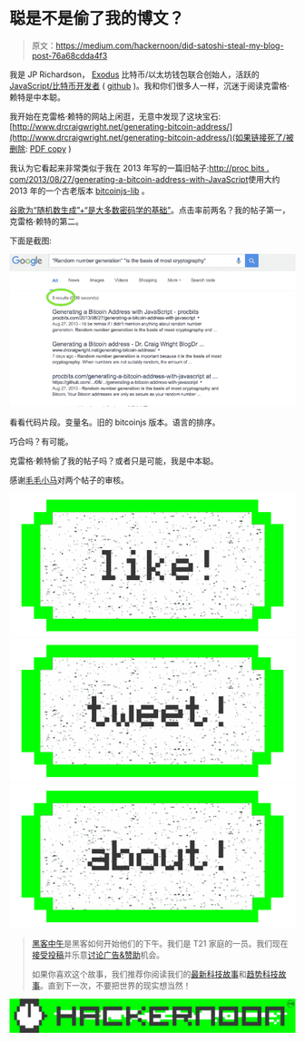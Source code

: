 # 聪是不是偷了我的博文？

> 原文：<https://medium.com/hackernoon/did-satoshi-steal-my-blog-post-76a68cdda4f3>

我是 JP Richardson， [Exodus](http://www.exodus.io) 比特币/以太坊钱包联合创始人，活跃的[JavaScript/比特币开发者](https://www.npmjs.com/~jprichardson) ( [github](https://github.com/jprichardson) )。我和你们很多人一样，沉迷于阅读克雷格·赖特是中本聪。

我开始在克雷格·赖特的网站上闲逛，无意中发现了这块宝石:[http://www.drcraigwright.net/generating-bitcoin-address/](http://www.drcraigwright.net/generating-bitcoin-address/)(如果链接死了/被删除: [PDF copy](https://www.dropbox.com/s/srukzm8rjkamp9d/Generating%20a%20Bitcoin%20address%20-%20Dr.%20Craig%20Wright%20BlogDr.pdf?dl=0) )

我认为它看起来非常类似于我在 2013 年写的一篇旧帖子:[http://proc bits . com/2013/08/27/generating-a-bitcoin-address-with-JavaScript](http://procbits.com/2013/08/27/generating-a-bitcoin-address-with-javascript)使用大约 2013 年的一个古老版本 [bitcoinjs-lib](https://github.com/bitcoinjs/bitcoinjs-lib) 。

[谷歌为“随机数生成”+“是大多数密码学的基础”](https://www.google.com/search?q="Random+number+generation"+"is+the+basis+of+most+cryptography")。点击率前两名？我的帖子第一，克雷格·赖特的第二。

下面是截图:

![](img/ca61f2eb1647e9b2fa9e4c9dbda6a210.png)

看看代码片段。变量名。旧的 bitcoinjs 版本。语言的排序。

巧合吗？有可能。

克雷格·赖特偷了我的帖子吗？或者只是可能，我是中本聪。

感谢[毛毛小马](https://twitter.com/fluffyponyza)对两个帖子的审核。

[![](img/50ef4044ecd4e250b5d50f368b775d38.png)](http://bit.ly/HackernoonFB)[![](img/979d9a46439d5aebbdcdca574e21dc81.png)](https://goo.gl/k7XYbx)[![](img/2930ba6bd2c12218fdbbf7e02c8746ff.png)](https://goo.gl/4ofytp)

> [黑客中午](http://bit.ly/Hackernoon)是黑客如何开始他们的下午。我们是 T21 家庭的一员。我们现在[接受投稿](http://bit.ly/hackernoonsubmission)并乐意[讨论广告&赞助](mailto:partners@amipublications.com)机会。
> 
> 如果你喜欢这个故事，我们推荐你阅读我们的[最新科技故事](http://bit.ly/hackernoonlatestt)和[趋势科技故事](https://hackernoon.com/trending)。直到下一次，不要把世界的现实想当然！

[![](img/be0ca55ba73a573dce11effb2ee80d56.png)](https://goo.gl/Ahtev1)